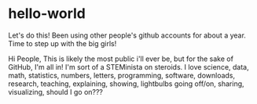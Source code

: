 # hello-world
Let's do this! Been using other people's github accounts for about a year. Time to step up with the big girls!

Hi People,
This is likely the most public i'll ever be, but for the sake of GitHub, I'm all in!  I'm sort of a STEMinista on steroids.  I love science, data, math, statistics, numbers, letters, programming, software, downloads, research, teaching, explaining, showing, lightbulbs going off/on, sharing, visualizing, should I go on???
